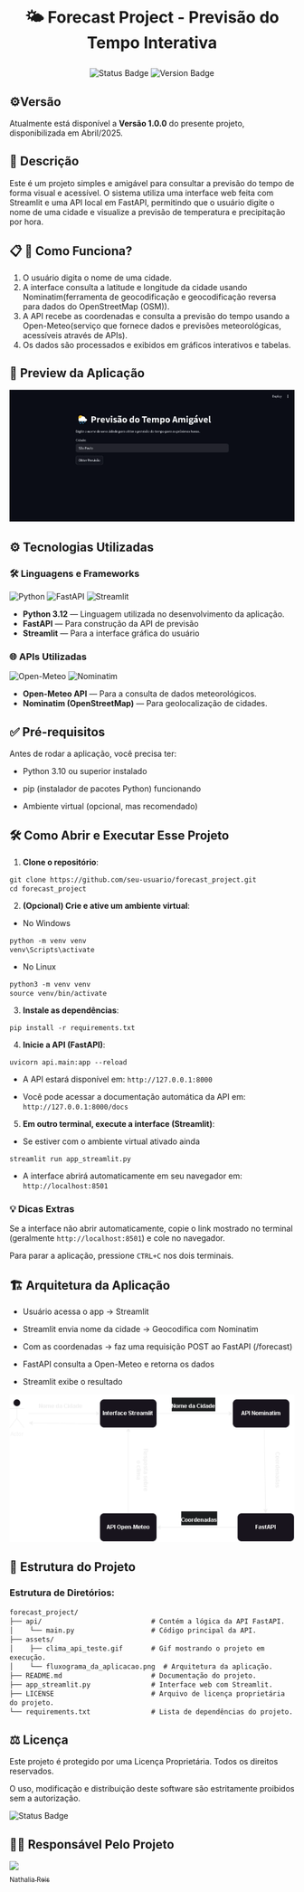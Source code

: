 # <p align="center">🌤️ Forecast Project - Previsão do Tempo Interativa

<p align="center">
<img src="https://badgen.net/badge/STATUS/CONCLUÍDO/green?icon=github" alt="Status Badge"/>
  <img src="https://badgen.net/badge/Version/1.0.0/blue?icon=github" alt="Version Badge"/>
</p>

## ⚙️Versão

Atualmente está disponível a **Versão 1.0.0** do presente projeto, disponibilizada em Abril/2025.

## 📝 Descrição
Este é um projeto simples e amigável para consultar a previsão do tempo de forma visual e acessível. O sistema utiliza uma interface web feita com Streamlit e uma API local em FastAPI, permitindo que o usuário digite o nome de uma cidade e visualize a previsão de temperatura e precipitação por hora.

## 📋 🧠 Como Funciona?
1. O usuário digita o nome de uma cidade.
2. A interface consulta a latitude e longitude da cidade usando Nominatim(ferramenta de geocodificação e geocodificação reversa para dados do OpenStreetMap (OSM)).
3. A API recebe as coordenadas e consulta a previsão do tempo usando a Open-Meteo(serviço que fornece dados e previsões meteorológicas, acessíveis através de APIs).
4. Os dados são processados e exibidos em gráficos interativos e tabelas.

## 👀 Preview da Aplicação
![Gif da aplicação Forecast](./assets/clima_api_teste.gif)

## ⚙️ Tecnologias Utilizadas

### 🛠️ Linguagens e Frameworks<br>
![Python](https://img.shields.io/badge/Python-3776AB?style=for-the-badge&logo=python&logoColor=white) ![FastAPI](https://img.shields.io/badge/FastAPI-000000?style=for-the-badge&logo=fastapi&logoColor=green) ![Streamlit](https://img.shields.io/badge/Streamlit-E34F26?style=for-the-badge&logo=streamlit&logoColor=white) 

- **Python 3.12** — Linguagem utilizada no desenvolvimento da aplicação.
- **FastAPI** — Para construção da API de previsão
- **Streamlit** — Para a interface gráfica do usuário
### 🌐 APIs Utilizadas <br>
![Open-Meteo](https://img.shields.io/badge/Open%20Meteo-F7B93E?style=for-the-badge&logo=openmeteo&logoColor=black) ![Nominatim](https://img.shields.io/badge/Nominatim-1A73E8?style=for-the-badge&logo=nominatim&logoColor=black)

- **Open-Meteo API** — Para a consulta de dados meteorológicos.
- **Nominatim (OpenStreetMap)** — Para geolocalização de cidades.

## ✅ Pré-requisitos
Antes de rodar a aplicação, você precisa ter:

- Python 3.10 ou superior instalado

- pip (instalador de pacotes Python) funcionando

- Ambiente virtual (opcional, mas recomendado)

## 🛠 Como Abrir e Executar Esse Projeto

1. **Clone o repositório**:
```
git clone https://github.com/seu-usuario/forecast_project.git
cd forecast_project

```
2. **(Opcional) Crie e ative um ambiente virtual**:
* No Windows
```
python -m venv venv
venv\Scripts\activate

```
* No Linux
```
python3 -m venv venv
source venv/bin/activate

```
3. **Instale as dependências**:
```
pip install -r requirements.txt

```
4. **Inicie a API (FastAPI)**:
```
uvicorn api.main:app --reload

```
- A API estará disponível em: ```http://127.0.0.1:8000```

- Você pode acessar a documentação automática da API em: ```http://127.0.0.1:8000/docs```

5. **Em outro terminal, execute a interface (Streamlit)**:
* Se estiver com o ambiente virtual ativado ainda
```
streamlit run app_streamlit.py

```
* A interface abrirá automaticamente em seu navegador em: ```http://localhost:8501```


### 💡 Dicas Extras
Se a interface não abrir automaticamente, copie o link mostrado no terminal (geralmente ```http://localhost:8501```) e cole no navegador.

Para parar a aplicação, pressione ```CTRL+C``` nos dois terminais.
## 🏗️ Arquitetura da Aplicação

- Usuário acessa o app → Streamlit

- Streamlit envia nome da cidade → Geocodifica com Nominatim

- Com as coordenadas → faz uma requisição POST ao FastAPI (/forecast)

- FastAPI consulta a Open-Meteo e retorna os dados

- Streamlit exibe o resultado

![Arquitetura_da Aplicacao](./assets/fluxograma_da_aplicacao.png)

## 📂 Estrutura do Projeto
### Estrutura de Diretórios: 

```
forecast_project/
├── api/                           # Contém a lógica da API FastAPI.
│    └── main.py                   # Código principal da API.
├── assets/
│    ├── clima_api_teste.gif       # Gif mostrando o projeto em execução.
│    └── fluxograma_da_aplicacao.png  # Arquitetura da aplicação.
├── README.md                      # Documentação do projeto.
├── app_streamlit.py               # Interface web com Streamlit.
├── LICENSE                        # Arquivo de licença proprietária do projeto.
└── requirements.txt               # Lista de dependências do projeto.
```

## ⚖️ Licença
Este projeto é protegido por uma Licença Proprietária. Todos os direitos reservados.

O uso, modificação e distribuição deste software são estritamente proibidos sem a autorização.

<img src="https://badgen.net/badge/License/Proprietary License/gray?icon=github" alt="Status Badge"/>

## 👩‍💻 Responsável Pelo Projeto

[<img loading="lazy" src="https://avatars.githubusercontent.com/u/101699095?v=4" width=115><br><sub>Nathalia Reis</sub>](https://github.com/NathaliaOSReis)